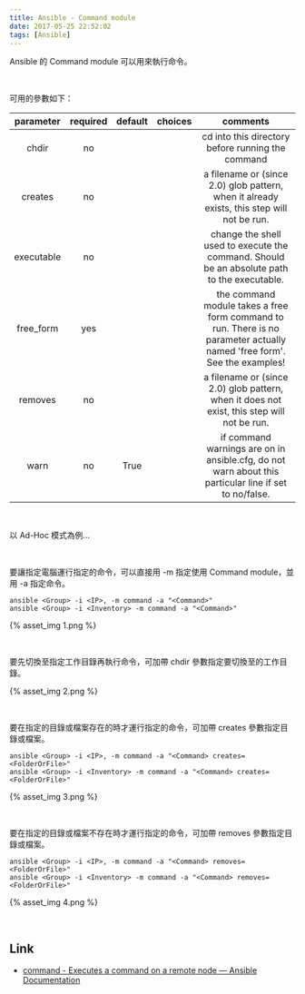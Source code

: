 ```yaml
---
title: Ansible - Command module
date: 2017-05-25 22:52:02
tags: [Ansible]
---
```


Ansible 的 Command module 可以用來執行命令。  

<!-- More -->

<br/>


可用的參數如下：  

| parameter | required | default | choices | comments
|:-------------:|:-------------:|:-------------:|:-------------:|:-------------:|
| chdir | no | | | cd into this directory before running the command |
| creates | no | | | a filename or (since 2.0) glob pattern, when it already exists, this step will not be run. |
| executable | no | | | change the shell used to execute the command. Should be an absolute path to the executable. |
| free_form | yes | | | the command module takes a free form command to run. There is no parameter actually named 'free form'. See the examples! |
| removes | no | | | a filename or (since 2.0) glob pattern, when it does not exist, this step will not be run. |
| warn | no | True | | if command warnings are on in ansible.cfg, do not warn about this particular line if set to no/false. |

<br/>


以 Ad-Hoc 模式為例...

<br/>


要讓指定電腦運行指定的命令，可以直接用 -m 指定使用 Command module，並用 -a 指定命令。  

    ansible <Group> -i <IP>, -m command -a "<Command>"
    ansible <Group> -i <Inventory> -m command -a "<Command>"

{% asset_img 1.png %}

<br/>


要先切換至指定工作目錄再執行命令，可加帶 chdir 參數指定要切換至的工作目錄。  

{% asset_img 2.png %}

<br/>


要在指定的目錄或檔案存在的時才運行指定的命令，可加帶 creates 參數指定目錄或檔案。  

    ansible <Group> -i <IP>, -m command -a "<Command> creates=<FolderOrFile>"
    ansible <Group> -i <Inventory> -m command -a "<Command> creates=<FolderOrFile>"

{% asset_img 3.png %}

<br/>


要在指定的目錄或檔案不存在時才運行指定的命令，可加帶 removes 參數指定目錄或檔案。  

    ansible <Group> -i <IP>, -m command -a "<Command> removes=<FolderOrFile>"
    ansible <Group> -i <Inventory> -m command -a "<Command> removes=<FolderOrFile>"

{% asset_img 4.png %}

<br/>


Link
----
* [command - Executes a command on a remote node — Ansible Documentation](http://docs.ansible.com/ansible/command_module.html)
